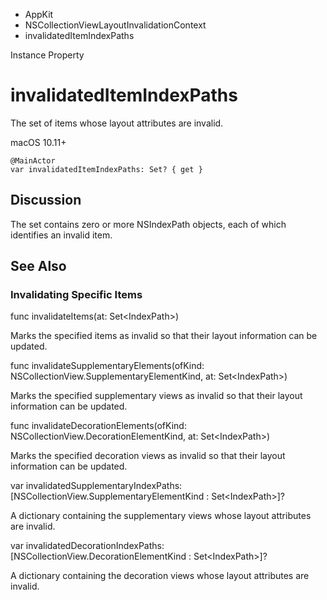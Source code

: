 

- AppKit
- NSCollectionViewLayoutInvalidationContext
-  invalidatedItemIndexPaths 

Instance Property

# invalidatedItemIndexPaths

The set of items whose layout attributes are invalid.

macOS 10.11+

``` source
@MainActor
var invalidatedItemIndexPaths: Set? { get }
```

## Discussion

The set contains zero or more NSIndexPath objects, each of which identifies an invalid item.

## See Also

### Invalidating Specific Items

func invalidateItems(at: Set&lt;IndexPath>)

Marks the specified items as invalid so that their layout information can be updated.

func invalidateSupplementaryElements(ofKind: NSCollectionView.SupplementaryElementKind, at: Set&lt;IndexPath>)

Marks the specified supplementary views as invalid so that their layout information can be updated.

func invalidateDecorationElements(ofKind: NSCollectionView.DecorationElementKind, at: Set&lt;IndexPath>)

Marks the specified decoration views as invalid so that their layout information can be updated.

var invalidatedSupplementaryIndexPaths: [NSCollectionView.SupplementaryElementKind : Set&lt;IndexPath>]?

A dictionary containing the supplementary views whose layout attributes are invalid.

var invalidatedDecorationIndexPaths: [NSCollectionView.DecorationElementKind : Set&lt;IndexPath>]?

A dictionary containing the decoration views whose layout attributes are invalid.


